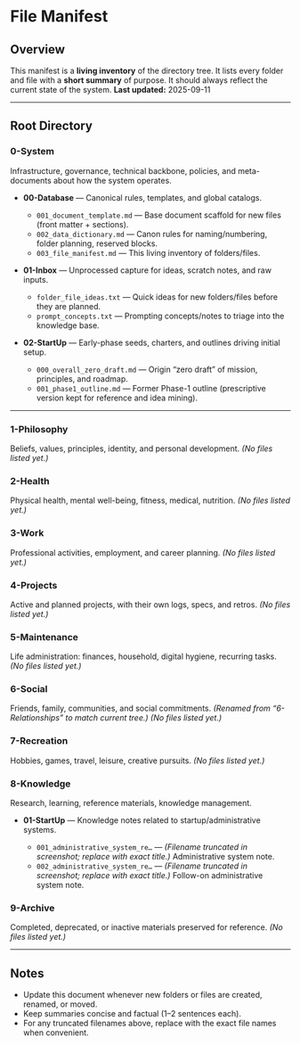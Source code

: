 # File Manifest

## Overview

This manifest is a **living inventory** of the directory tree.
It lists every folder and file with a **short summary** of purpose.
It should always reflect the current state of the system.
**Last updated:** 2025-09-11

---

## Root Directory

### 0-System

Infrastructure, governance, technical backbone, policies, and meta-documents about how the system operates.

* **00-Database** — Canonical rules, templates, and global catalogs.

  * `001_document_template.md` — Base document scaffold for new files (front matter + sections).
  * `002_data_dictionary.md` — Canon rules for naming/numbering, folder planning, reserved blocks.
  * `003_file_manifest.md` — This living inventory of folders/files.

* **01-Inbox** — Unprocessed capture for ideas, scratch notes, and raw inputs.

  * `folder_file_ideas.txt` — Quick ideas for new folders/files before they are planned.
  * `prompt_concepts.txt` — Prompting concepts/notes to triage into the knowledge base.

* **02-StartUp** — Early-phase seeds, charters, and outlines driving initial setup.

  * `000_overall_zero_draft.md` — Origin “zero draft” of mission, principles, and roadmap.
  * `001_phase1_outline.md` — Former Phase-1 outline (prescriptive version kept for reference and idea mining).

---

### 1-Philosophy

Beliefs, values, principles, identity, and personal development.
*(No files listed yet.)*

### 2-Health

Physical health, mental well-being, fitness, medical, nutrition.
*(No files listed yet.)*

### 3-Work

Professional activities, employment, and career planning.
*(No files listed yet.)*

### 4-Projects

Active and planned projects, with their own logs, specs, and retros.
*(No files listed yet.)*

### 5-Maintenance

Life administration: finances, household, digital hygiene, recurring tasks.
*(No files listed yet.)*

### 6-Social

Friends, family, communities, and social commitments.
*(Renamed from “6-Relationships” to match current tree.)*
*(No files listed yet.)*

### 7-Recreation

Hobbies, games, travel, leisure, creative pursuits.
*(No files listed yet.)*

### 8-Knowledge

Research, learning, reference materials, knowledge management.

* **01-StartUp** — Knowledge notes related to startup/administrative systems.

  * `001_administrative_system_re…` — *(Filename truncated in screenshot; replace with exact title.)* Administrative system note.
  * `002_administrative_system_re…` — *(Filename truncated in screenshot; replace with exact title.)* Follow-on administrative system note.

### 9-Archive

Completed, deprecated, or inactive materials preserved for reference.
*(No files listed yet.)*

---

## Notes

* Update this document whenever new folders or files are created, renamed, or moved.
* Keep summaries concise and factual (1–2 sentences each).
* For any truncated filenames above, replace with the exact file names when convenient.
